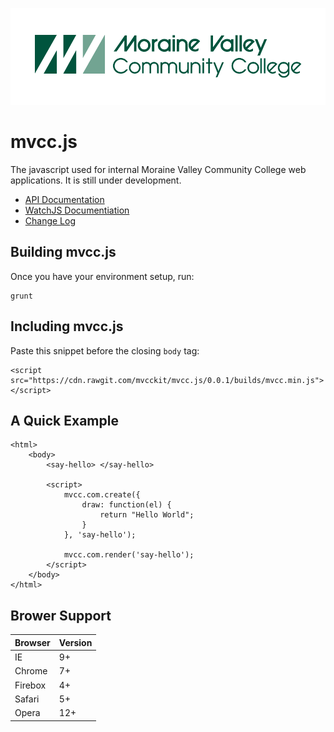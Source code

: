 ![logo](docs/img/logo.png)

# mvcc.js

The javascript used for internal Moraine Valley Community College web applications. It is still under development.

* [API Documentation](docs/api/api.md)
* [WatchJS Documentiation](https://github.com/melanke/Watch.JS)
* [Change Log](CHANGELOG.md)

## Building mvcc.js

Once you have your environment setup, run:

    grunt

## Including mvcc.js

Paste this snippet before the closing `body` tag:

	<script src="https://cdn.rawgit.com/mvcckit/mvcc.js/0.0.1/builds/mvcc.min.js"></script>

## A Quick Example

	<html>
		<body>
			<say-hello> </say-hello>

			<script>
				mvcc.com.create({
					draw: function(el) {
						return "Hello World";
					}
				}, 'say-hello');

				mvcc.com.render('say-hello');
			</script>
		</body>
	</html>

## Brower Support

| Browser | Version |
| ------- | ------- |
| IE      | 9+      |
| Chrome  | 7+      |
| Firebox | 4+      |
| Safari  | 5+      |
| Opera   | 12+     |
